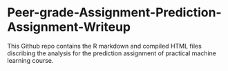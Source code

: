 # Peer-grade-Assignment-Prediction-Assignment-Writeup
This Github repo contains the R markdown and compiled HTML files discribing the analysis for the prediction assignment of practical machine learning course.
